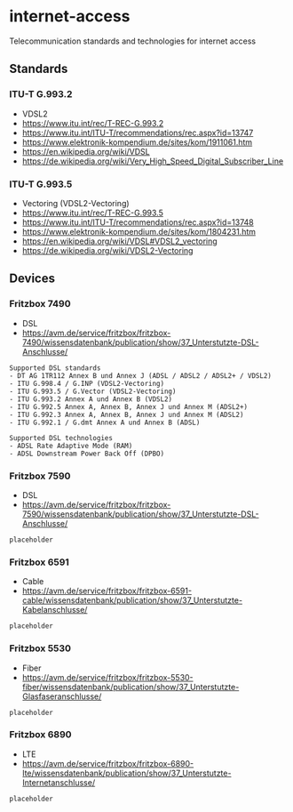 # internet-access
Telecommunication standards and technologies for internet access

## Standards

### ITU-T G.993.2
- VDSL2
- https://www.itu.int/rec/T-REC-G.993.2
- https://www.itu.int/ITU-T/recommendations/rec.aspx?id=13747
- https://www.elektronik-kompendium.de/sites/kom/1911061.htm
- https://en.wikipedia.org/wiki/VDSL
- https://de.wikipedia.org/wiki/Very_High_Speed_Digital_Subscriber_Line

### ITU-T G.993.5
- Vectoring (VDSL2-Vectoring)
- https://www.itu.int/rec/T-REC-G.993.5
- https://www.itu.int/ITU-T/recommendations/rec.aspx?id=13748
- https://www.elektronik-kompendium.de/sites/kom/1804231.htm
- https://en.wikipedia.org/wiki/VDSL#VDSL2_vectoring
- https://de.wikipedia.org/wiki/VDSL2-Vectoring

## Devices
### Fritzbox 7490
- DSL
- https://avm.de/service/fritzbox/fritzbox-7490/wissensdatenbank/publication/show/37_Unterstutzte-DSL-Anschlusse/
```
Supported DSL standards
- DT AG 1TR112 Annex B und Annex J (ADSL / ADSL2 / ADSL2+ / VDSL2)
- ITU G.998.4 / G.INP (VDSL2-Vectoring)
- ITU G.993.5 / G.Vector (VDSL2-Vectoring)
- ITU G.993.2 Annex A und Annex B (VDSL2)
- ITU G.992.5 Annex A, Annex B, Annex J und Annex M (ADSL2+)
- ITU G.992.3 Annex A, Annex B, Annex J und Annex M (ADSL2)
- ITU G.992.1 / G.dmt Annex A und Annex B (ADSL)

Supported DSL technologies
- ADSL Rate Adaptive Mode (RAM)
- ADSL Downstream Power Back Off (DPBO)
```

### Fritzbox 7590
- DSL
- https://avm.de/service/fritzbox/fritzbox-7590/wissensdatenbank/publication/show/37_Unterstutzte-DSL-Anschlusse/
```
placeholder
```

### Fritzbox 6591
- Cable
- https://avm.de/service/fritzbox/fritzbox-6591-cable/wissensdatenbank/publication/show/37_Unterstutzte-Kabelanschlusse/
```
placeholder
```

### Fritzbox 5530
- Fiber
- https://avm.de/service/fritzbox/fritzbox-5530-fiber/wissensdatenbank/publication/show/37_Unterstutzte-Glasfaseranschlusse/
```
placeholder
```

### Fritzbox 6890
- LTE
- https://avm.de/service/fritzbox/fritzbox-6890-lte/wissensdatenbank/publication/show/37_Unterstutzte-Internetanschlusse/
```
placeholder
```
